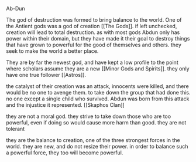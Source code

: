 Ab-Dun

The god of destruction was formed to bring balance to the world. One of the Antient gods was a god of creation [[The Gods]]. if left unchecked, creation will lead to total destruction. 
as with most gods Abdun only has power within their domain, but they have made it their goal to destroy things that have grown to powerful for the good of themselves and others. they seek to make the world a better place.

They are by far the newest god, and have kept a low profile to the point where scholars assume they are a new [[Minor Gods and Spirits]]. they only have one true follower [[Astros]].

the catalyst of their creation was an attack, innocents were killed, and there would be no one to avenge them. to take down the group that had done this. no one except a single child who survived. Abdun was born from this attack and the injustice it represented. [[Skaphos Clan]]

they are not a moral god. they strive to take down those who are too powerful, even if doing so would cause more harm than good. they are not tolerant

they are the balance to creation, one of the three strongest forces in the world. they are new, and do not resize their power. in order to balance such a powerful force, they too will become powerful.

